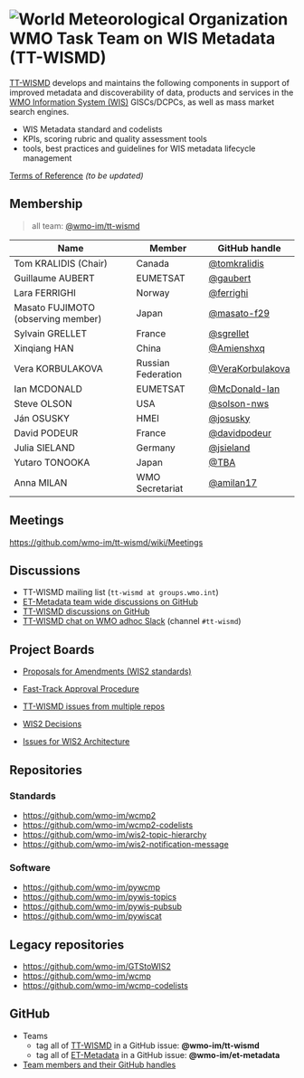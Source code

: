 # ![World Meteorological Organization](https://community.wmo.int/themes/wmo/logo.png) WMO Task Team on WIS Metadata (TT-WISMD)

[TT-WISMD](https://community.wmo.int/governance/commission-membership/commission-observation-infrastructures-and-information-systems-infcom/commission-infrastructure-national-representatives/infcom-management-group/standing-committee-information-management-and-technology-sc-imt/expert-7)
 develops and maintains the following components in support of improved metadata and discoverability of data, products and services in the [WMO Information System (WIS)](https://community.wmo.int/activity-areas/wmo-information-system-wis) GISCs/DCPCs, as well as mass market search engines.
* WIS Metadata standard and codelists
* KPIs, scoring rubric and quality assessment tools
* tools, best practices and guidelines for WIS metadata lifecycle management

[Terms of Reference](terms-of-reference.md) _(to be updated)_

## Membership

>all team: [@wmo-im/tt-wismd](https://github.com/orgs/wmo-im/teams/tt-wismd)

|Name | Member | GitHub handle |
|---|---|---|
|Tom KRALIDIS (Chair)|Canada|[@tomkralidis](https://github.com/tomkralidis)
|Guillaume AUBERT|EUMETSAT|[@gaubert](https://github.com/gaubert)
|Lara FERRIGHI|Norway|[@ferrighi](https://github.com/ferrighi)
|Masato FUJIMOTO (observing member)|Japan|[@masato-f29](https://github.com/masato-f29)
|Sylvain GRELLET|France|[@sgrellet](https://github.com/sgrellet)
|Xinqiang HAN|China|[@Amienshxq](https://github.com/Amienshxq)
|Vera KORBULAKOVA|Russian Federation|[@VeraKorbulakova](https://github.com/VeraKorbulakova)
|Ian MCDONALD|EUMETSAT|[@McDonald-Ian](https://github.com/McDonald-Ian)
|Steve OLSON|USA|[@solson-nws](https://github.com/solson-nws)
|Ján OSUSKY|HMEI|[@josusky](https://github.com/josusky)
|David PODEUR|France|[@davidpodeur](https://github.com/davidpodeur)
|Julia SIELAND|Germany|[@jsieland](https://github.com/jsieland)
|Yutaro	TONOOKA|Japan|[@TBA](https://github.com/TBA)
|Anna MILAN|WMO Secretariat|[@amilan17](https://github.com/orgs/amilan17)

## Meetings
https://github.com/wmo-im/tt-wismd/wiki/Meetings

## Discussions
- TT-WISMD mailing list (`tt-wismd at groups.wmo.int`)
- [ET-Metadata team wide discussions on GitHub](https://github.com/wmo-im/et-metadata/discussions)
- [TT-WISMD discussions on GitHub](https://github.com/wmo-im/tt-wismd/discussions)
- [TT-WISMD chat on WMO adhoc Slack](https://wmo-cop.slack.com) (channel `#tt-wismd`)

## Project Boards
- [Proposals for Amendments (WIS2 standards)](https://github.com/orgs/wmo-im/projects/34)
- [Fast-Track Approval Procedure](https://github.com/orgs/wmo-im/projects/25)

- [TT-WISMD issues from multiple repos](https://github.com/orgs/wmo-im/projects/10)
- [WIS2 Decisions](https://github.com/orgs/wmo-im/projects/26)
- [Issues for WIS2 Architecture](https://github.com/orgs/wmo-im/projects/17)

## Repositories

### Standards
* https://github.com/wmo-im/wcmp2
* https://github.com/wmo-im/wcmp2-codelists
* https://github.com/wmo-im/wis2-topic-hierarchy
* https://github.com/wmo-im/wis2-notification-message

### Software
* https://github.com/wmo-im/pywcmp
* https://github.com/wmo-im/pywis-topics
* https://github.com/wmo-im/pywis-pubsub
* https://github.com/wmo-im/pywiscat

## Legacy repositories
* https://github.com/wmo-im/GTStoWIS2
* https://github.com/wmo-im/wcmp
* https://github.com/wmo-im/wcmp-codelists

## GitHub
- Teams
  - tag all of [TT-WISMD](https://github.com/orgs/wmo-im/teams/tt-wismd) in a GitHub issue: **@wmo-im/tt-wismd**
  - tag all of [ET-Metadata](https://github.com/orgs/wmo-im/teams/et-metadata) in a GitHub issue: **@wmo-im/et-metadata**
- [Team members and their GitHub handles](#Membership)

